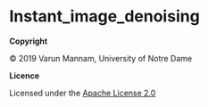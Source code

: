 # Instant_image_denoising

**Copyright**

© 2019 Varun Mannam, University of Notre Dame  

**Licence**

Licensed under the [Apache License 2.0](https://github.com/ND-HowardGroup/Instant_image_denoising/blob/master/LICENSE)

